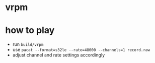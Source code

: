 # vrpm

# how to play

- run `build/vrpm`
- use `pacat --format=s32le --rate=48000 --channels=1 record.raw`
- adjust channel and rate settings accordingly
